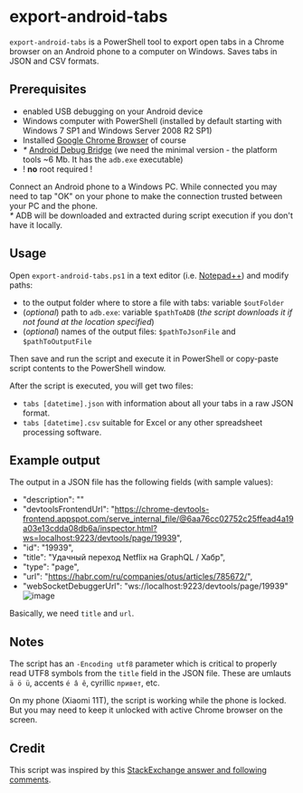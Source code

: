 # export-android-tabs

`export-android-tabs` is a PowerShell tool to export open tabs in a Chrome browser on an Android phone to a computer on Windows. Saves tabs in JSON and CSV formats.


## Prerequisites

* enabled USB debugging on your Android device
* Windows computer with PowerShell (installed by default starting with Windows 7 SP1 and Windows Server 2008 R2 SP1)
* Installed [Google Chrome Browser](https://play.google.com/store/apps/details?id=com.android.chrome) of course
* _*_ [Android Debug Bridge](https://developer.android.com/studio/releases/platform-tools)
  (we need the minimal version - the platform tools ~6 Mb. It has the `adb.exe` executable)
* ! **no** root required !

Connect an Android phone to a Windows PC. While connected you may need to tap "OK" on your phone to make the connection trusted between your PC and the phone.  
_*_ ADB will be downloaded and extracted during script execution if you don't have it locally.


## Usage

Open `export-android-tabs.ps1` in a text editor (i.e. [Notepad++](https://notepad-plus-plus.org/downloads/)) and modify paths:
* to the output folder where to store a file with tabs: variable `$outFolder`
* (_optional_) path to `adb.exe`: variable `$pathToADB` (_the script downloads it if not found at the location specified_)
* (_optional_) names of the output files: `$pathToJsonFile` and `$pathToOutputFile`

Then save and run the script and execute it in PowerShell or copy-paste script contents to the PowerShell window.


After the script is executed, you will get two files:
* `tabs [datetime].json` with information about all your tabs in a raw JSON format.
* `tabs [datetime].csv` suitable for Excel or any other spreadsheet processing software.


## Example output
The output in a JSON file has the following fields (with sample values):
* "description": ""
* "devtoolsFrontendUrl": "https://chrome-devtools-frontend.appspot.com/serve_internal_file/@6aa76cc02752c25ffead4a19a03e13cdda08db6a/inspector.html?ws=localhost:9223/devtools/page/19939",
* "id": "19939",
* "title": "Удачный переход Netflix на GraphQL / Хабр",
* "type": "page",
* "url": "https://habr.com/ru/companies/otus/articles/785672/",
* "webSocketDebuggerUrl": "ws://localhost:9223/devtools/page/19939"
![image](https://github.com/ampil/export-android-tabs/assets/33726853/0766031a-0641-461e-a282-7649601f40ac)

Basically, we need `title` and `url`.


## Notes

The script has an `-Encoding utf8` parameter which is critical to properly read UTF8 symbols from the `title` field in the JSON file. These are umlauts `ä ö ü`, accents `é â ê`, cyrillic `привет`, etc.

On my phone (Xiaomi 11T), the script is working while the phone is locked. But you may need to keep it unlocked with active Chrome browser on the screen.


## Credit

This script was inspired by this [StackExchange answer and following comments](https://android.stackexchange.com/a/199496).

